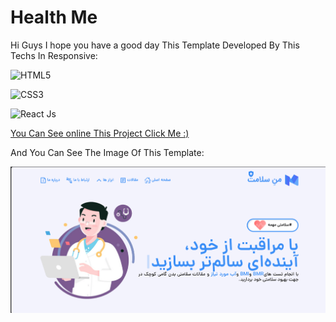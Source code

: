 
# Health Me

Hi Guys
I hope you have a good day This Template Developed By This Techs In Responsive:

 ![HTML5](https://img.shields.io/badge/html5-%23E34F26.svg?style=for-the-badge&logo=html5&logoColor=white) 

![CSS3](https://img.shields.io/badge/css3-%231572B6.svg?style=for-the-badge&logo=css3&logoColor=white) 

![React Js](https://img.shields.io/badge/-ReactJs-61DAFB?logo=react&logoColor=white&style=for-the-badge)

[You Can See online This Project Click Me :)](https://mojtaba-jsx.github.io/HealthMe-Website/)

And You Can See The Image Of This Template:

 
![Logo](https://github.com/mojtaba-jsx/HealthMe-Website/blob/main/public/HomePage.png)


